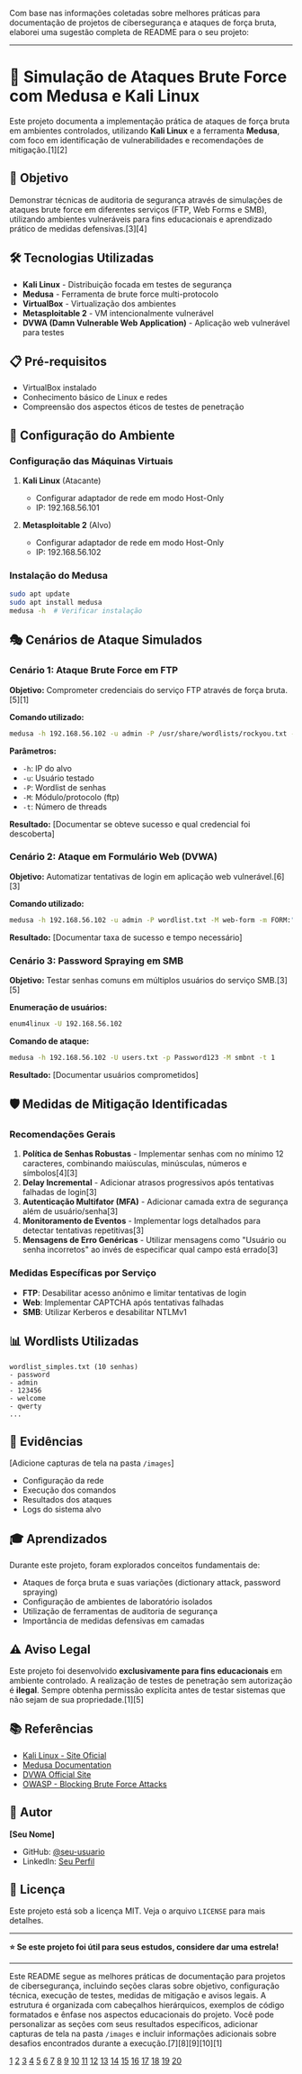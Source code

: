 Com base nas informações coletadas sobre melhores práticas para documentação de projetos de cibersegurança e ataques de força bruta, elaborei uma sugestão completa de README para o seu projeto:

---

# 🔐 Simulação de Ataques Brute Force com Medusa e Kali Linux

Este projeto documenta a implementação prática de ataques de força bruta em ambientes controlados, utilizando **Kali Linux** e a ferramenta **Medusa**, com foco em identificação de vulnerabilidades e recomendações de mitigação.[1][2]

## 🎯 Objetivo

Demonstrar técnicas de auditoria de segurança através de simulações de ataques brute force em diferentes serviços (FTP, Web Forms e SMB), utilizando ambientes vulneráveis para fins educacionais e aprendizado prático de medidas defensivas.[3][4]

## 🛠️ Tecnologias Utilizadas

- **Kali Linux** - Distribuição focada em testes de segurança
- **Medusa** - Ferramenta de brute force multi-protocolo
- **VirtualBox** - Virtualização dos ambientes
- **Metasploitable 2** - VM intencionalmente vulnerável
- **DVWA (Damn Vulnerable Web Application)** - Aplicação web vulnerável para testes

## 📋 Pré-requisitos

- VirtualBox instalado
- Conhecimento básico de Linux e redes
- Compreensão dos aspectos éticos de testes de penetração

## 🔧 Configuração do Ambiente

### Configuração das Máquinas Virtuais

1. **Kali Linux** (Atacante)
   - Configurar adaptador de rede em modo Host-Only
   - IP: 192.168.56.101

2. **Metasploitable 2** (Alvo)
   - Configurar adaptador de rede em modo Host-Only
   - IP: 192.168.56.102

### Instalação do Medusa
```bash
sudo apt update
sudo apt install medusa
medusa -h  # Verificar instalação
```

## 🎭 Cenários de Ataque Simulados

### Cenário 1: Ataque Brute Force em FTP

**Objetivo:** Comprometer credenciais do serviço FTP através de força bruta.[5][1]

**Comando utilizado:**
```bash
medusa -h 192.168.56.102 -u admin -P /usr/share/wordlists/rockyou.txt -M ftp -t 4
```

**Parâmetros:**
- `-h`: IP do alvo
- `-u`: Usuário testado
- `-P`: Wordlist de senhas
- `-M`: Módulo/protocolo (ftp)
- `-t`: Número de threads

**Resultado:** [Documentar se obteve sucesso e qual credencial foi descoberta]

### Cenário 2: Ataque em Formulário Web (DVWA)

**Objetivo:** Automatizar tentativas de login em aplicação web vulnerável.[6][3]

**Comando utilizado:**
```bash
medusa -h 192.168.56.102 -u admin -P wordlist.txt -M web-form -m FORM:"/dvwa/login.php" -t 2
```

**Resultado:** [Documentar taxa de sucesso e tempo necessário]

### Cenário 3: Password Spraying em SMB

**Objetivo:** Testar senhas comuns em múltiplos usuários do serviço SMB.[3][5]

**Enumeração de usuários:**
```bash
enum4linux -U 192.168.56.102
```

**Comando de ataque:**
```bash
medusa -h 192.168.56.102 -U users.txt -p Password123 -M smbnt -t 1
```

**Resultado:** [Documentar usuários comprometidos]

## 🛡️ Medidas de Mitigação Identificadas

### Recomendações Gerais
1. **Política de Senhas Robustas** - Implementar senhas com no mínimo 12 caracteres, combinando maiúsculas, minúsculas, números e símbolos[4][3]
2. **Delay Incremental** - Adicionar atrasos progressivos após tentativas falhadas de login[3]
3. **Autenticação Multifator (MFA)** - Adicionar camada extra de segurança além de usuário/senha[3]
4. **Monitoramento de Eventos** - Implementar logs detalhados para detectar tentativas repetitivas[3]
5. **Mensagens de Erro Genéricas** - Utilizar mensagens como "Usuário ou senha incorretos" ao invés de especificar qual campo está errado[3]

### Medidas Específicas por Serviço
- **FTP**: Desabilitar acesso anônimo e limitar tentativas de login
- **Web**: Implementar CAPTCHA após tentativas falhadas
- **SMB**: Utilizar Kerberos e desabilitar NTLMv1

## 📊 Wordlists Utilizadas

```
wordlist_simples.txt (10 senhas)
- password
- admin
- 123456
- welcome
- qwerty
...
```

## 📸 Evidências

[Adicione capturas de tela na pasta `/images`]
- Configuração da rede
- Execução dos comandos
- Resultados dos ataques
- Logs do sistema alvo

## 🎓 Aprendizados

Durante este projeto, foram explorados conceitos fundamentais de:
- Ataques de força bruta e suas variações (dictionary attack, password spraying)
- Configuração de ambientes de laboratório isolados
- Utilização de ferramentas de auditoria de segurança
- Importância de medidas defensivas em camadas

## ⚠️ Aviso Legal

Este projeto foi desenvolvido **exclusivamente para fins educacionais** em ambiente controlado. A realização de testes de penetração sem autorização é **ilegal**. Sempre obtenha permissão explícita antes de testar sistemas que não sejam de sua propriedade.[1][5]

## 📚 Referências

- [Kali Linux - Site Oficial](https://www.kali.org/)
- [Medusa Documentation](http://www.foofus.net/jmk/medusa/medusa.html)
- [DVWA Official Site](http://www.dvwa.co.uk/)
- [OWASP - Blocking Brute Force Attacks](https://owasp.org/)

## 👤 Autor

**[Seu Nome]**
- GitHub: [@seu-usuario](https://github.com/seu-usuario)
- LinkedIn: [Seu Perfil](https://linkedin.com/in/seu-perfil)

## 📝 Licença

Este projeto está sob a licença MIT. Veja o arquivo `LICENSE` para mais detalhes.

***

**⭐ Se este projeto foi útil para seus estudos, considere dar uma estrela!**

---

Este README segue as melhores práticas de documentação para projetos de cibersegurança, incluindo seções claras sobre objetivo, configuração técnica, execução de testes, medidas de mitigação e avisos legais. A estrutura é organizada com cabeçalhos hierárquicos, exemplos de código formatados e ênfase nos aspectos educacionais do projeto. Você pode personalizar as seções com seus resultados específicos, adicionar capturas de tela na pasta `/images` e incluir informações adicionais sobre desafios encontrados durante a execução.[7][8][9][10][1]

[1](https://www.freecodecamp.org/news/how-to-use-medusa-for-fast-multi-protocol-brute-force-attacks-security-tutorial/)
[2](https://www.kali.org/tools/medusa/)
[3](https://www.vaadata.com/blog/brute-force-attacks-principles-and-security-best-practices/)
[4](https://www.fortinet.com/resources/cyberglossary/brute-force-attack)
[5](https://docs.rapid7.com/metasploit/bruteforce-attacks/)
[6](https://www.splunk.com/en_us/blog/learn/brute-force-attacks.html)
[7](https://github.com/othneildrew/Best-README-Template)
[8](https://www.youtube.com/watch?v=p59B-I67yf8)
[9](https://www.daytona.io/dotfiles/how-to-write-4000-stars-github-readme-for-your-project)
[10](https://github.com/iuricode/readme-template)
[11](https://github.com/topics/project-readme)
[12](https://dev.to/github/leia-me-ou-te-devoro-como-escrever-um-bom-readme-5hl4)
[13](https://www.scribd.com/document/886355413/Chatgpt-Hydra-Medusa-Kali-Linux)
[14](https://www.youtube.com/watch?v=7Tk15l23Ctg)
[15](https://owasp.org/www-community/controls/Blocking_Brute_Force_Attacks)
[16](https://github.com/topics/cybersecurity-projects?o=asc&s=stars)
[17](https://www.kali.org/tools/brutespray/)
[18](https://github.com/Medusa-Team/linux-medusa)
[19](https://www.digitalguardian.com/blog/what-brute-force-attack-definition-types-prevention-best-practices-and-more)
[20](https://www.oreilly.com/videos/getting-started-with/440920BCRV/440920BCRV-video037/)
